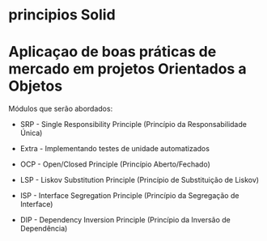 # principios Solid
# Aplicaçao de boas práticas de mercado em projetos Orientados a Objetos

Módulos que serão abordados:

- SRP - Single Responsibility Principle (Princípio da Responsabilidade Única)

- Extra - Implementando testes de unidade automatizados

- OCP - Open/Closed Principle (Princípio Aberto/Fechado)

- LSP - Liskov Substitution Principle (Princípio de Substituição de Liskov)

- ISP - Interface Segregation Principle (Princípio da Segregação de Interface)

- DIP - Dependency Inversion Principle (Princípio da Inversão de Dependência)
